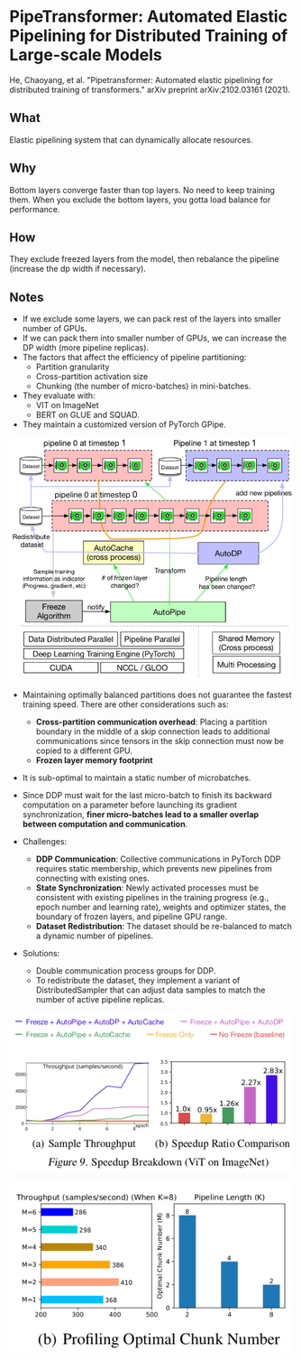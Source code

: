 # PipeTransformer: Automated Elastic Pipelining for Distributed Training of Large-scale Models

He, Chaoyang, et al. "Pipetransformer: Automated elastic pipelining for distributed training of transformers." arXiv preprint arXiv:2102.03161 (2021).

## What

Elastic pipelining system that can dynamically allocate resources.

## Why

Bottom layers converge faster than top layers. No need to keep training them. When you exclude the bottom layers, you gotta load balance for performance.

## How

They exclude freezed layers from the model, then rebalance the pipeline (increase the dp width if necessary).

## Notes

* If we exclude some layers, we can pack rest of the layers into smaller number of GPUs.
* If we can pack them into smaller number of GPUs, we can increase the DP width (more pipeline replicas).
* The factors that affect the efficiency of pipeline partitioning: 
  * Partition granularity
  * Cross-partition activation size
  * Chunking (the number of micro-batches) in mini-batches.
* They evaluate with: 
  * VIT on ImageNet
  * BERT on GLUE and SQUAD.
* They maintain a customized version of PyTorch GPipe.

![PipeTransformer](./figures/pipetransformer.png)

* Maintaining optimally balanced partitions does not guarantee the fastest training speed. There are other considerations such as:
  * **Cross-partition communication overhead**: Placing a partition boundary in the middle of a skip connection leads to additional communications since tensors in the skip connection must now be copied to a different GPU.
  * **Frozen layer memory footprint**
* It is sub-optimal to maintain a static number of microbatches.
* Since DDP must wait for the last micro-batch to finish its backward computation on a parameter before launching its gradient synchronization, **finer micro-batches lead to a smaller overlap between computation and communication**.
* Challenges:
  * **DDP Communication**: Collective communications in PyTorch DDP requires static membership, which prevents new pipelines from connecting with existing ones.
  * **State Synchronization**: Newly activated processes must be consistent with existing pipelines in the training progress (e.g., epoch number and learning rate), weights and optimizer states, the boundary of frozen layers, and pipeline GPU range.
  * **Dataset Redistribution**: The dataset should be re-balanced to match a dynamic number of pipelines.

* Solutions: 
  * Double communication process groups for DDP.
  * To redistribute the dataset, they implement a variant of DistributedSampler that can adjust data samples to match the number of active pipeline replicas.

![VIT Breakdown](./figures/vit_breakdown.png)

![Number of microbatches](./figures/num_micro_batches.png)